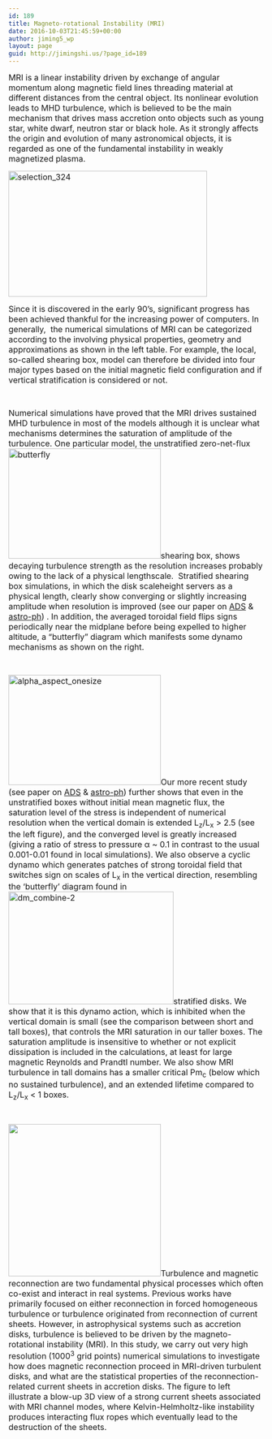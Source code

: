 ```yaml
---
id: 189
title: Magneto-rotational Instability (MRI)
date: 2016-10-03T21:45:59+00:00
author: jiming5_wp
layout: page
guid: http://jimingshi.us/?page_id=189
---
```

<span style="font-size: 12pt;">MRI is a linear instability driven by exchange of angular momentum along magnetic field lines threading material at different distances from the central object. Its nonlinear evolution leads to MHD turbulence, which is believed to be the main mechanism that drives mass accretion onto objects such as young star, white dwarf, neutron star or black hole. As it strongly affects the origin and evolution of many astronomical objects, it is regarded as one of the fundamental instability in weakly magnetized plasma.</span>

<span style="font-size: 12pt;"><img class="wp-image-194 alignleft" src="http://jimingshi.us/wp-content/uploads/2016/10/Selection_324-300x190.png" alt="selection_324" width="391" height="248" srcset="http://jimingshi.us/wp-content/uploads/2016/10/Selection_324-300x190.png 300w, http://jimingshi.us/wp-content/uploads/2016/10/Selection_324-768x487.png 768w, http://jimingshi.us/wp-content/uploads/2016/10/Selection_324-1024x649.png 1024w, http://jimingshi.us/wp-content/uploads/2016/10/Selection_324.png 1028w" sizes="(max-width: 391px) 100vw, 391px" /></span>

<span style="font-size: 12pt;">Since it is discovered in the early 90&#8217;s, significant progress has been achieved thankful for the increasing power of computers. In generally,  the numerical simulations of MRI can be categorized according to the involving physical properties, geometry and approximations as shown in the left table. For example, the local,  so-called shearing box, model can therefore be divided into four major types based on the initial magnetic field configuration and if vertical stratification is considered or not. </span>

&nbsp;

<span style="font-size: 12pt;">Numerical simulations have proved that the MRI drives sustained MHD turbulence in most of the models although it is unclear what mechanisms determines the saturation of amplitude of the turbulence. One particular model, the unstratified zero-net-flux <img class="size-medium wp-image-197 alignright" src="http://jimingshi.us/wp-content/uploads/2016/10/butterfly-1-300x217.png" alt="butterfly" width="300" height="217" srcset="http://jimingshi.us/wp-content/uploads/2016/10/butterfly-1-300x217.png 300w, http://jimingshi.us/wp-content/uploads/2016/10/butterfly-1.png 648w" sizes="(max-width: 300px) 100vw, 300px" />shearing box, shows decaying turbulence strength as the resolution increases probably owing to the lack of a physical lengthscale.  Stratified shearing box simulations, in which the disk scaleheight servers as a physical length, clearly show converging or slightly increasing amplitude when resolution is improved (see our paper on <a href="http://adsabs.harvard.edu/abs/2010ApJ...708.1716S">ADS</a> & <a href="https://arxiv.org/abs/0909.2003">astro-ph</a>) . In addition, the averaged toroidal field flips signs periodically near the midplane before being expelled to higher altitude, a &#8220;butterfly&#8221; diagram which manifests some dynamo mechanisms as shown on the right.<br /> </span>

&nbsp;

<span style="font-size: 12pt;"><img class="size-medium wp-image-204 alignleft" src="http://jimingshi.us/wp-content/uploads/2016/10/alpha_aspect_onesize-300x217.png" alt="alpha_aspect_onesize" width="300" height="217" srcset="http://jimingshi.us/wp-content/uploads/2016/10/alpha_aspect_onesize-300x217.png 300w, http://jimingshi.us/wp-content/uploads/2016/10/alpha_aspect_onesize.png 648w" sizes="(max-width: 300px) 100vw, 300px" />Our more recent study (see paper on <a href="http://adsabs.harvard.edu/abs/2016MNRAS.456.2273S">ADS</a> & <a href="https://arxiv.org/abs/1512.01106">astro-ph</a>) further shows that even in the unstratified boxes without initial mean magnetic flux, the saturation level of the stress is independent of numerical resolution when the vertical domain is extended L<sub>z</sub>/L<sub>x</sub> > 2.5 (see the left figure), and the converged level is greatly increased (giving a ratio of stress to pressure α ~ 0.1 in contrast to the usual 0.001-0.01 found in local simulations). We also observe a cyclic dynamo which generates patches of strong toroidal field that switches sign on scales of L<sub>x</sub> in the vertical direction, resembling the &#8216;butterfly&#8217; diagram found in <img class=" wp-image-205 alignright" src="http://jimingshi.us/wp-content/uploads/2016/10/dm_combine-2-300x205.png" alt="dm_combine-2" width="325" height="222" srcset="http://jimingshi.us/wp-content/uploads/2016/10/dm_combine-2-300x205.png 300w, http://jimingshi.us/wp-content/uploads/2016/10/dm_combine-2-768x524.png 768w, http://jimingshi.us/wp-content/uploads/2016/10/dm_combine-2-1024x699.png 1024w" sizes="(max-width: 325px) 100vw, 325px" />stratified disks. We show that it is this dynamo action, which is inhibited when the vertical domain is small (see the comparison between short and tall boxes), that controls the MRI saturation in our taller boxes. The saturation amplitude is insensitive to whether or not explicit dissipation is included in the calculations, at least for large magnetic Reynolds and Prandtl number. We also show MRI turbulence in tall domains has a smaller critical Pm<sub>c</sub> (below which no sustained turbulence), and an extended lifetime compared to L<sub>z</sub>/L<sub>x</sub> < 1 boxes.<br /> </span>

&nbsp;

<span style="font-size: 12pt;"><img class="size-full wp-image-313 alignleft" src="http://jimingshi.us/wp-content/uploads/2016/10/jsheet_small.png" alt="" width="300" height="300" srcset="http://jimingshi.us/wp-content/uploads/2016/10/jsheet_small.png 300w, http://jimingshi.us/wp-content/uploads/2016/10/jsheet_small-150x150.png 150w" sizes="(max-width: 300px) 100vw, 300px" />Turbulence and magnetic reconnection are two fundamental physical processes which often co-exist and interact in real systems. Previous works have primarily focused on either reconnection in forced homogeneous turbulence or turbulence originated from reconnection of current sheets. However, in astrophysical systems such as accretion disks, turbulence is believed to be driven by the magneto-rotational instability (MRI). In this study, we carry out very high resolution (1000<sup>3</sup> grid points) numerical simulations to investigate how does magnetic reconnection proceed in MRI-driven turbulent disks, and what are the statistical properties of the reconnection-related current sheets in accretion disks. The figure to left illustrate a blow-up 3D view of a strong current sheets associated with MRI channel modes, where Kelvin-Helmholtz-like instability produces interacting flux ropes which eventually lead to the destruction of the sheets.<br /> </span>

&nbsp;

<span style="font-size: 12pt;"> </span>